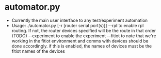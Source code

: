 # automator.py
- Currently the main user interface to any test/experiment automation
- Usage: ./automator.py <sender serial port> <receiver serial port> [-r [router serial port(s)]]
    --rpl to enable rpl routing. If not, the router devices specified will be the route in that order (TODO)
    --experiment to enable the experiment
    --fitiot to note that we're working in the fitiot environment and comms with devices should be done accordingly. if this is enabled, the names of devices must be the fitiot names of the devices
    
